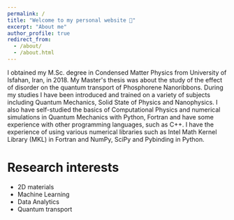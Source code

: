 ```yaml
---
permalink: /
title: "Welcome to my personal website 👋"
excerpt: "About me"
author_profile: true
redirect_from: 
  - /about/
  - /about.html
---
```


I obtained my M.Sc. degree in Condensed Matter Physics from University of Isfahan, Iran, in 2018. My Master's thesis was about the study of the effect of disorder on the quantum transport of Phosphorene Nanoribbons. During my studies I have been introduced and trained on a variety of subjects including Quantum Mechanics, Solid State of Physics and Nanophysics. I also have self-studied the basics of Computational Physics and numerical simulations in Quantum Mechanics with Python, Fortran and have some experience with other programming languages, such as C++. I have the experience of using various numerical libraries such as Intel Math Kernel Library (MKL) in Fortran and NumPy, SciPy and Pybinding in Python.

Research interests
======

- 2D materials
- Machine Learning
- Data Analytics
- Quantum transport
